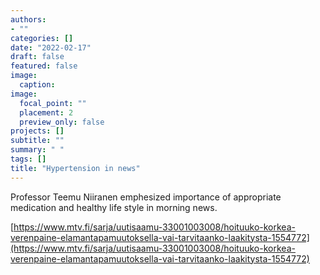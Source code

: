 ```yaml
---
authors:
- ""
categories: []
date: "2022-02-17"
draft: false
featured: false
image:
  caption: 
image:
  focal_point: ""
  placement: 2
  preview_only: false  
projects: []
subtitle: ""
summary: " "
tags: []
title: "Hypertension in news" 
---
```


Professor Teemu Niiranen emphesized importance of appropriate medication and healthy life style in morning news.


[https://www.mtv.fi/sarja/uutisaamu-33001003008/hoituuko-korkea-verenpaine-elamantapamuutoksella-vai-tarvitaanko-laakitysta-1554772](https://www.mtv.fi/sarja/uutisaamu-33001003008/hoituuko-korkea-verenpaine-elamantapamuutoksella-vai-tarvitaanko-laakitysta-1554772)

